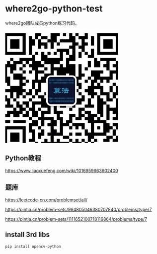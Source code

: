 # where2go-python-test

where2go团队成员python练习代码。


![](0000-png/logo.jpg)

## Python教程

https://www.liaoxuefeng.com/wiki/1016959663602400

## 题库
  
https://leetcode-cn.com/problemset/all/


https://pintia.cn/problem-sets/994805046380707840/problems/type/7

https://pintia.cn/problem-sets/1111652100718116864/problems/type/7


## install 3rd libs
```shell
pip install opencv-python
```
